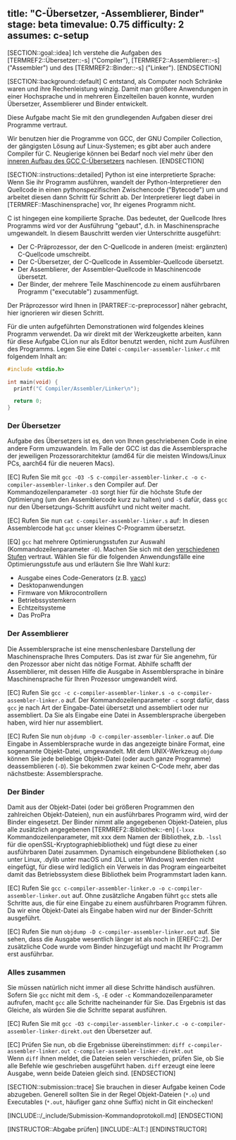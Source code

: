 title: "C-Übersetzer, -Assemblierer, Binder"
stage: beta
timevalue: 0.75
difficulty: 2
assumes: c-setup
---
[SECTION::goal::idea]
Ich verstehe die Aufgaben des [TERMREF2::Übersetzer::-s] ("Compiler"),
[TERMREF2::Assemblierer::-s] ("Assembler") und des [TERMREF2::Binder::-s] ("Linker").
[ENDSECTION]

[SECTION::background::default]
C entstand, als Computer noch Schränke waren und ihre Rechenleistung winzig.
Damit man größere Anwendungen in einer Hochsprache und in mehreren Einzelteilen
bauen konnte, wurden Übersetzer, Assemblierer und Binder entwickelt.

Diese Aufgabe macht Sie mit den grundlegenden Aufgaben dieser drei Programme
vertraut.

Wir benutzen hier die Programme von GCC, der GNU Compiler Collection,
der gängigsten Lösung auf Linux-Systemen;
es gibt aber auch andere Compiler für C.
Neugierige können bei Bedarf noch viel mehr über den 
[inneren Aufbau des GCC C-Übersetzers](https://en.wikibooks.org/wiki/GNU_C_Compiler_Internals/GNU_C_Compiler_Architecture)
nachlesen.
[ENDSECTION]

[SECTION::instructions::detailed]
Python ist eine interpretierte Sprache: 
Wenn Sie ihr Programm ausführen, wandelt der Python-Interpretierer den
Quellcode in einen pythonspezifischen Zwischencode ("Bytecode") um und arbeitet
diesen dann Schritt für Schritt ab.
Der Interpretierer liegt dabei in [TERMREF::Maschinensprache] vor, Ihr eigenes Programm
nicht.

C ist hingegen eine kompilierte Sprache.
Das bedeutet, der Quellcode Ihres Programms wird
vor der Ausführung "gebaut", d.h. in Maschinensprache umgewandelt.
In diesem Bauschritt werden vier Unterschritte ausgeführt:

- Der C-Präprozessor, der den C-Quellcode in anderen (meist: ergänzten)
  C-Quellcode umschreibt.
- Der C-Übersetzer, der C-Quellcode in Assembler-Quellcode übersetzt.
- Der Assemblierer, der Assembler-Quellcode in Maschinencode übersetzt.
- Der Binder, der mehrere Teile Maschinencode zu einem ausführbaren Programm
  ("executable") zusammenfügt.

Der Präprozessor wird Ihnen in [PARTREF::c-preprocessor] näher gebracht,
hier ignorieren wir diesen Schritt.

Für die unten aufgeführten Demonstrationen wird folgendes kleines Programm
verwendet.
Da wir direkt mit der Werkzeugkette arbeiten, kann für diese Aufgabe CLion
nur als Editor benutzt werden, nicht zum Ausführen des Programms.
Legen Sie eine Datei `c-compiler-assembler-linker.c` mit folgendem Inhalt an:
```c
#include <stdio.h>

int main(void) {
  printf("C Compiler/Assembler/Linker\n");

  return 0;
}
```

### Der Übersetzer

Aufgabe des Übersetzers ist es, den von Ihnen geschriebenen Code in eine
andere Form umzuwandeln.
Im Falle der GCC ist das die Assemblersprache der jeweiligen
Prozessorarchitektur (amd64 für die meisten Windows/Linux PCs, aarch64 für die
neueren Macs).

[EC] Rufen Sie mit
`gcc -O3 -S c-compiler-assembler-linker.c -o c-compiler-assembler-linker.s`
den Compiler auf.
Der Kommandozeilenparameter `-O3` sorgt hier für die höchste Stufe der
Optimierung (um den Assemblercode kurz zu halten) und `-S` dafür, dass `gcc`
nur den Übersetzungs-Schritt ausführt und nicht weiter macht.

[EC] Rufen Sie nun `cat c-compiler-assembler-linker.s` auf:
In diesen Assemblercode hat `gcc` unser kleines C-Programm übersetzt.

[EQ] `gcc` hat mehrere Optimierungsstufen zur Auswahl
(Kommandozeilenparameter `-O`).
Machen Sie sich mit den 
[verschiedenen Stufen](https://gcc.gnu.org/onlinedocs/gcc/Optimize-Options.html)
vertraut.
Wählen Sie für die folgenden Anwendungsfälle eine Optimierungsstufe aus
und erläutern Sie Ihre Wahl kurz:

- Ausgabe eines Code-Generators (z.B. [yacc](https://www.gnu.org/software/bison/))
- Desktopanwendungen
- Firmware von Mikrocontrollern
- Betriebssystemkern
- Echtzeitsysteme
- Das ProPra


### Der Assemblierer

Die Assemblersprache ist eine menschenlesbare Darstellung der Maschinensprache
Ihres Computers.
Das ist zwar für Sie angenehm, für den Prozessor aber nicht das nötige Format.
Abhilfe schafft der Assemblierer, mit dessen Hilfe die Ausgabe in
Assemblersprache in binäre Maschinensprache für Ihren Prozessor umgewandelt
wird.

[EC] Rufen Sie
`gcc -c c-compiler-assembler-linker.s -o c-compiler-assembler-linker.o`
auf.
Der Kommandozeilenparameter `-c` sorgt dafür, dass `gcc` je nach Art der
Eingabe-Datei übersetzt und assembliert oder nur assembliert.
Da Sie als Eingabe eine Datei in Assemblersprache übergeben haben, 
wird hier nur assembliert.

[EC] Rufen Sie nun `objdump -D c-compiler-assembler-linker.o` auf.
Die Eingabe in Assemblersprache wurde in das angezeigte binäre Format, eine
sogenannte Objekt-Datei, umgewandelt. Mit dem UNIX-Werkzeug `objdump` können
Sie jede beliebige Objekt-Datei (oder auch ganze Programme) deassemblieren
(`-D`).
Sie bekommen zwar keinen C-Code mehr, aber das nächstbeste: Assemblersprache.


### Der Binder

Damit aus der Objekt-Datei (oder bei größeren Programmen den zahlreichen
Objekt-Dateien), nun ein ausführbares Programm wird, wird der Binder
eingesetzt.
Der Binder nimmt alle angegebenen Objekt-Dateien, plus alle zusätzlich
angegebenen [TERMREF2::Bibliothek::-en] (`-lxxx` Kommandozeilenparameter,
mit xxx dem Namen der Bibliothek, z.b. `-lssl` für die
openSSL-Kryptographiebibliothek) und fügt diese zu einer ausführbaren Datei
zusammen.
Dynamisch eingebundene Bibliotheken (.so unter Linux, .dylib unter macOS und
.DLL unter Windows) werden nicht eingefügt, für diese wird lediglich ein
Verweis in das Program eingearbeitet damit das Betriebssystem diese Bibliothek
beim Programmstart laden kann.

[EC] Rufen Sie
`gcc c-compiler-assembler-linker.o -o c-compiler-assembler-linker.out`
auf.
Ohne zusätzliche Angaben führt `gcc` stets alle Schritte aus, die für eine
Eingabe zu einem ausführbaren Programm führen.
Da wir eine Objekt-Datei als Eingabe haben wird nur der Binder-Schritt
ausgeführt.

[EC] Rufen Sie nun `objdump -D c-compiler-assembler-linker.out` auf.
Sie sehen, dass die Ausgabe wesentlich länger ist als noch in [EREFC::2].
Der zusätzliche Code wurde vom Binder hinzugefügt und macht Ihr Programm erst
ausführbar.

### Alles zusammen

Sie müssen natürlich nicht immer all diese Schritte händisch ausführen.
Sofern Sie `gcc` nicht mit dem `-S`, `-E` oder `-c` Kommandozeilenparameter
aufrufen, macht `gcc` alle Schritte nacheinander für Sie.
Das Ergebnis ist das Gleiche, als würden Sie die Schritte separat ausführen.

[EC] Rufen Sie mit
`gcc -O3 c-compiler-assembler-linker.c -o c-compiler-assembler-linker-direkt.out`
den Übersetzer auf.  

[EC] Prüfen Sie nun, ob die Ergebnisse übereinstimmen:
`diff c-compiler-assembler-linker.out c-compiler-assembler-linker-direkt.out`  
Wenn `diff` ihnen meldet, die Dateien seien verschieden, prüfen Sie,
ob Sie alle Befehle wie geschrieben ausgeführt haben.
`diff` erzeugt eine leere Ausgabe, wenn beide Dateien gleich sind.
[ENDSECTION]

[SECTION::submission::trace]
Sie brauchen in dieser Aufgabe keinen Code abzugeben.
Generell sollten Sie in der Regel Objekt-Dateien (`*.o`) und 
Executables (`*.out`, häufiger ganz ohne Suffix) nicht in Git einchecken!

[INCLUDE::/_include/Submission-Kommandoprotokoll.md]
[ENDSECTION]

[INSTRUCTOR::Abgabe prüfen]
[INCLUDE::ALT:]
[ENDINSTRUCTOR]
